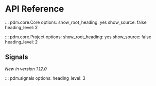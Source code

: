 # API Reference

::: pdm.core.Core
    options:
      show_root_heading: yes
      show_source: false
      heading_level: 2

::: pdm.core.Project
    options:
      show_root_heading: yes
      show_source: false
      heading_level: 2

## Signals

_New in version 1.12.0_

::: pdm.signals
    options:
      heading_level: 3

